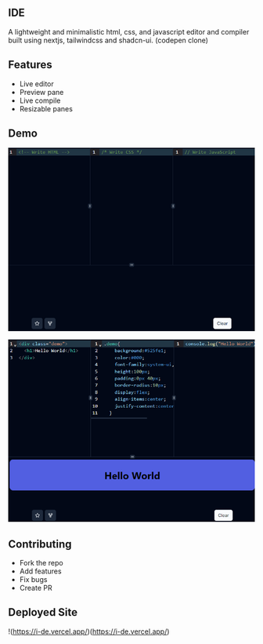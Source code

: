 ## IDE

A lightweight and minimalistic html, css, and javascript editor and compiler built using nextjs, tailwindcss and shadcn-ui. (codepen clone)

## Features

- Live editor
- Preview pane
- Live compile
- Resizable panes

## Demo

![non-code](/public/blank-demo.png)

![non-code](/public/demo-with-code.png)

## Contributing

- Fork the repo
- Add features
- Fix bugs
- Create PR

## Deployed Site

!(https://i-de.vercel.app/)(https://i-de.vercel.app/)